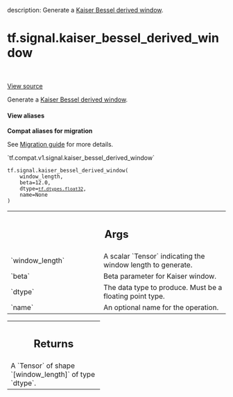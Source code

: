 description: Generate a [Kaiser Bessel derived window][kbd].

<div itemscope itemtype="http://developers.google.com/ReferenceObject">
<meta itemprop="name" content="tf.signal.kaiser_bessel_derived_window" />
<meta itemprop="path" content="Stable" />
</div>

# tf.signal.kaiser_bessel_derived_window

<!-- Insert buttons and diff -->

<table class="tfo-notebook-buttons tfo-api nocontent" align="left">

</table>

<a target="_blank" class="external" href="/code/stable/tensorflow/python/ops/signal/window_ops.py">View source</a>



Generate a [Kaiser Bessel derived window][kbd].


<section class="expandable">
  <h4 class="showalways">View aliases</h4>
  <p>
<b>Compat aliases for migration</b>
<p>See
<a href="https://www.tensorflow.org/guide/migrate">Migration guide</a> for
more details.</p>
<p>`tf.compat.v1.signal.kaiser_bessel_derived_window`</p>
</p>
</section>

<pre class="devsite-click-to-copy prettyprint lang-py tfo-signature-link">
<code>tf.signal.kaiser_bessel_derived_window(
    window_length,
    beta=12.0,
    dtype=<a href="../../tf/dtypes.md#float32"><code>tf.dtypes.float32</code></a>,
    name=None
)
</code></pre>



<!-- Placeholder for "Used in" -->


<!-- Tabular view -->
 <table class="responsive fixed orange">
<colgroup><col width="214px"><col></colgroup>
<tr><th colspan="2"><h2 class="add-link">Args</h2></th></tr>

<tr>
<td>
`window_length`<a id="window_length"></a>
</td>
<td>
A scalar `Tensor` indicating the window length to generate.
</td>
</tr><tr>
<td>
`beta`<a id="beta"></a>
</td>
<td>
Beta parameter for Kaiser window.
</td>
</tr><tr>
<td>
`dtype`<a id="dtype"></a>
</td>
<td>
The data type to produce. Must be a floating point type.
</td>
</tr><tr>
<td>
`name`<a id="name"></a>
</td>
<td>
An optional name for the operation.
</td>
</tr>
</table>



<!-- Tabular view -->
 <table class="responsive fixed orange">
<colgroup><col width="214px"><col></colgroup>
<tr><th colspan="2"><h2 class="add-link">Returns</h2></th></tr>
<tr class="alt">
<td colspan="2">
A `Tensor` of shape `[window_length]` of type `dtype`.
</td>
</tr>

</table>


[kbd]:
  https://en.wikipedia.org/wiki/Kaiser_window#Kaiser%E2%80%93Bessel-derived_(KBD)_window